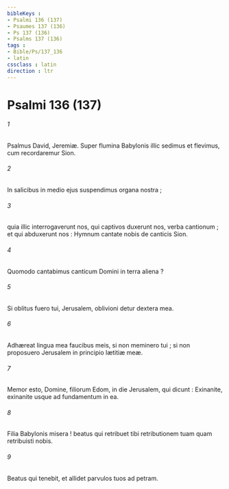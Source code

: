 ```yaml
---
bibleKeys : 
- Psalmi 136 (137)
- Psaumes 137 (136)
- Ps 137 (136)
- Psalms 137 (136)
tags : 
- Bible/Ps/137_136
- latin
cssclass : latin
direction : ltr
---
```


# Psalmi 136 (137)

###### 1
Psalmus David, Jeremiæ. Super flumina Babylonis illic sedimus et flevimus, cum recordaremur Sion.
###### 2
In salicibus in medio ejus suspendimus organa nostra ;
###### 3
quia illic interrogaverunt nos, qui captivos duxerunt nos, verba cantionum ; et qui abduxerunt nos : Hymnum cantate nobis de canticis Sion.
###### 4
Quomodo cantabimus canticum Domini in terra aliena ?
###### 5
Si oblitus fuero tui, Jerusalem, oblivioni detur dextera mea.
###### 6
Adhæreat lingua mea faucibus meis, si non meminero tui ; si non proposuero Jerusalem in principio lætitiæ meæ.
###### 7
Memor esto, Domine, filiorum Edom, in die Jerusalem, qui dicunt : Exinanite, exinanite usque ad fundamentum in ea.
###### 8
Filia Babylonis misera ! beatus qui retribuet tibi retributionem tuam quam retribuisti nobis.
###### 9
Beatus qui tenebit, et allidet parvulos tuos ad petram.
